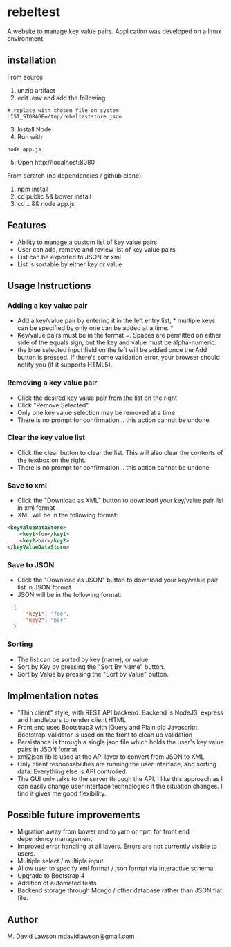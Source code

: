 # rebeltest
A website to manage key value pairs. Application was developed on a linux environment.

## installation
From source:
  1. unzip artifact
  2. edit .env and add the following
  ```
  # replace with chosen file on system
  LIST_STORAGE=/tmp/rebelteststore.json
  ```
  3. Install Node
  4. Run with
  ```
  node app.js
  ```
  5. Open http://localhost:8080

From scratch (no dependencies / github clone):
  1. npm install
  2. cd public && bower install
  3. cd .. && node app.js

## Features
  * Ability to manage a custom list of key value pairs
  * User can add, remove and review list of key value pairs
  * List can be exported to JSON or xml
  * List is sortable by either key or value

## Usage Instructions
### Adding a key value pair
  * Add a key/value pair by entering it in the left entry list, * multiple keys can be specified by only one can be added at a time. *
  * Key/value pairs must be in the format <key>=<value>. Spaces are permitted on either side of the equals sign, but the key and value must be alpha-numeric.
  * the blue selected input field on the left will be added once the Add button is pressed. If there's some validation error, your browser should notify you (if it supports HTML5).

### Removing a key value pair
  * Click the desired key value pair from the list on the right
  * Click "Remove Selected"
  * Only one key value selection may be removed at a time
  * There is no prompt for confirmation... this action cannot be undone.

### Clear the key value list
  * Click the clear button to clear the list. This will also clear the contents of the textbox on the right.
  * There is no prompt for confirmation... this action cannot be undone.

### Save to xml
  * Click the "Download as XML" button to download your key/value pair list in xml format
  * XML will be in the following format:
  ```xml
  <keyValueDataStore>
      <key1>foo</key1>
      <key2>bar</key2>
  </keyValueDataStore>
  ```
### Save to JSON
  * Click the "Download as JSON" button to download your key/value pair list in JSON format
  * JSON will be in the following format:
  ```json
    {
        "key1": "foo",
        "key2": "bar"
    }
  ```
### Sorting
  * The list can be sorted by key (name), or value
  * Sort by Key by pressing the "Sort By Name" button.
  * Sort by Value by pressing the "Sort by Value" button.

## Implmentation notes
  * "Thin client" style, with REST API backend. Backend is NodeJS, express and handlebars to render client HTML
  * Front end uses Bootstrap3 with jQuery and Plain old Javascript. Bootstrap-validator is used on the front to clean up validation
  * Persistance is through a single json file which holds the user's key value pairs in JSON format
  * xml2json lib is used at the API layer to convert from JSON to XML
  * Only client responsabilities are running the user interface, and sorting data. Everything else is API controlled.
  * The GUI only talks to the server through the API. I like this approach as I can easily change user interface technologies if the situation changes. I find it gives me good flexibility.

## Possible future improvements
  * Migration away from bower and to yarn or npm for front end dependency management
  * Improved error handling at all layers. Errors are not currently visible to users.
  * Multiple select / multiple input
  * Allow user to specify xml format / json format via interactive schema
  * Upgrade to Bootstrap 4
  * Addition of automated tests
  * Backend storage through Mongo / other database rather than JSON flat file.

## Author
M. David Lawson
mdavidlawson@gmail.com
